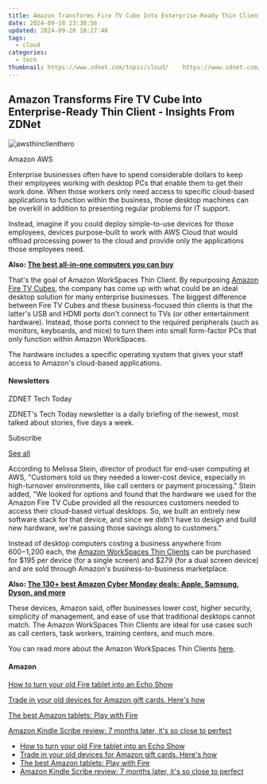```yaml
---
title: Amazon Transforms Fire TV Cube Into Enterprise-Ready Thin Client - Insights From ZDNet
date: 2024-09-18 23:30:56
updated: 2024-09-20 10:27:48
tags:
  - cloud
categories:
  - tech
thumbnail: https://www.zdnet.com/topic/cloud/    https://www.zdnet.com/a/img/resize/35a37793f7567f328c84b4c993b8cfe482a73412/2023/11/27/4a686d34-434b-49e5-846b-854299d9f898/awsthinclienthero.jpg?width=170&height=96&fit=crop&auto=webp
---
```


## Amazon Transforms Fire TV Cube Into Enterprise-Ready Thin Client - Insights From ZDNet

![awsthinclienthero](https://www.zdnet.com/a/img/resize/8411b2fef539aba9e9768a2c52461daa1bb41c08/2023/11/27/4a686d34-434b-49e5-846b-854299d9f898/awsthinclienthero.jpg?auto=webp&width=1280)

Amazon AWS

Enterprise businesses often have to spend considerable dollars to keep their employees working with desktop PCs that enable them to get their work done. When those workers only need access to specific cloud-based applications to function within the business, those desktop machines can be overkill in addition to presenting regular problems for IT support.

Instead, imagine if you could deploy simple-to-use devices for those employees, devices purpose-built to work with AWS Cloud that would offload processing power to the cloud and provide only the applications those employees need.

**Also: [The best all-in-one computers you can buy](https://www.zdnet.com/article/best-all-in-one-computer/)**

That's the goal of Amazon WorkSpaces Thin Client. By repurposing [Amazon Fire TV Cubes](https://www.zdnet.com/home-and-office/home-entertainment/best-fire-tv/), the company has come up with what could be an ideal desktop solution for many enterprise businesses. The biggest difference between Fire TV Cubes and these business-focused thin clients is that the latter's USB and HDMI ports don't connect to TVs (or other entertainment hardware). Instead, those ports connect to the required peripherals (such as monitors, keyboards, and mice) to turn them into small form-factor PCs that only function within Amazon WorkSpaces. 

The hardware includes a specific operating system that gives your staff access to Amazon's cloud-based applications. 

#### Newsletters

ZDNET Tech Today

ZDNET's Tech Today newsletter is a daily briefing of the newest, most talked about stories, five days a week.

 Subscribe

[See all](https://www.zdnet.com/newsletters/)

According to Melissa Stein, director of product for end-user computing at AWS, "Customers told us they needed a lower-cost device, especially in high-turnover environments, like call centers or payment processing." Stein added, "We looked for options and found that the hardware we used for the Amazon Fire TV Cube provided all the resources customers needed to access their cloud-based virtual desktops. So, we built an entirely new software stack for that device, and since we didn't have to design and build new hardware, we're passing those savings along to customers."

Instead of desktop computers costing a business anywhere from $600-$1,200 each, the [Amazon WorkSpaces Thin Clients](https://buy.geni.us/Proxy.ashx?TSID=368250&GR%5FURL=https%3A%2F%2Fwww.amazon.com%2Fdp%2FB0CCT1PZHP%3Fth%3D1%26tag%3Dzd-buy-button-20%26ascsubtag%3D%5F%5FCOM%5FCLICK%5FID%5F%5F%7C85f4e8c8-5bd4-4708-968e-685d469df90c%7Cdtp&dtb=1) can be purchased for $195 per device (for a single screen) and $279 (for a dual screen device) and are sold through Amazon's business-to-business marketplace.

**Also: [The 130+ best Amazon Cyber Monday deals: Apple, Samsung, Dyson, and more](https://www.zdnet.com/home-and-office/best-amazon-cyber-monday-deals-nov-26-2023/)**

These devices, Amazon said, offer businesses lower cost, higher security, simplicity of management, and ease of use that traditional desktops cannot match. The Amazon WorkSpaces Thin Clients are ideal for use cases such as call centers, task workers, training centers, and much more.

You can read more about the Amazon WorkSpaces Thin Clients [here](https://buy.geni.us/Proxy.ashx?TSID=368250&GR%5FURL=https%3A%2F%2Faws.amazon.com%2Fblogs%2Faws%2Fnew-amazon-workspaces-thin-client%2F%3Ftag%3Dzd-buy-button-20%26ascsubtag%3D%5F%5FCOM%5FCLICK%5FID%5F%5F%7C85f4e8c8-5bd4-4708-968e-685d469df90c%7Cdtp&dtb=1).

#### Amazon

[How to turn your old Fire tablet into an Echo Show](https://www.zdnet.com/article/how-to-turn-your-old-fire-tablet-into-an-echo-show/ "How to turn your old Fire tablet into an Echo Show")

[Trade in your old devices for Amazon gift cards. Here's how](https://www.zdnet.com/article/you-can-trade-in-old-electronics-for-amazon-gift-cards-heres-how-it-works/ "Trade in your old devices for Amazon gift cards. Here's how")

[The best Amazon tablets: Play with Fire](https://www.zdnet.com/article/best-amazon-tablet/ "The best Amazon tablets: Play with Fire")

[Amazon Kindle Scribe review: 7 months later, it's so close to perfect](https://www.zdnet.com/article/amazon-kindle-scribe-review/ "Amazon Kindle Scribe review: 7 months later, it's so close to perfect")

* [How to turn your old Fire tablet into an Echo Show](https://www.zdnet.com/article/how-to-turn-your-old-fire-tablet-into-an-echo-show/ "How to turn your old Fire tablet into an Echo Show")
* [Trade in your old devices for Amazon gift cards. Here's how](https://www.zdnet.com/article/you-can-trade-in-old-electronics-for-amazon-gift-cards-heres-how-it-works/ "Trade in your old devices for Amazon gift cards. Here's how")
* [The best Amazon tablets: Play with Fire](https://www.zdnet.com/article/best-amazon-tablet/ "The best Amazon tablets: Play with Fire")
* [Amazon Kindle Scribe review: 7 months later, it's so close to perfect](https://www.zdnet.com/article/amazon-kindle-scribe-review/ "Amazon Kindle Scribe review: 7 months later, it's so close to perfect")

<ins class="adsbygoogle"
     style="display:block"
     data-ad-format="autorelaxed"
     data-ad-client="ca-pub-7571918770474297"
     data-ad-slot="1223367746"></ins>



<ins class="adsbygoogle"
     style="display:block"
     data-ad-client="ca-pub-7571918770474297"
     data-ad-slot="8358498916"
     data-ad-format="auto"
     data-full-width-responsive="true"></ins>
